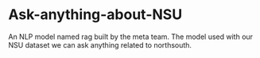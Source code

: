 # Ask-anything-about-NSU
An NLP model named rag built by the meta team. The model used with our NSU dataset we can ask anything related to northsouth.
